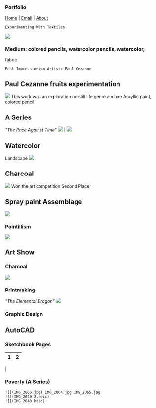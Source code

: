 ### Portfolio
[Home](https://hibah-ali.github.io/)    |   [Email](mailto:hibahalei@gmail.com)   |   [About](https://hibah-ali.github.io/)<br />



```
Experimenting With Textiles
```
![](IMG_1972.jpg)

### Medium: colored pencils, watercolor pencils, watercolor, 
fabric <br/>

```
Post Impressionism Artist: Paul Cezanne
```
## Paul Cezanne fruits experimentation
![](IMG_2070.jpg)
This work was an exploration on still life genre and cre
Acryllic paint, colored pencil
 

### 


## A Series
_"The Race Against Time"_
![](IMG_2067.jpg)  |  ![](IMG_2084.jpg)



## Watercolor 
Landscape
![](IMG_2123.jpg)

## Charcoal
![](IMG_2124.jpg)
Won the art competition Second Place

## Spray paint Assemblage
![](IMG_2110.jpg)


### Pointillism
![](IMG_2069.jpg)

## Art Show
### Charcoal
![](IMG_2126.jpg)


### Printmaking
_"The Elemental Dragon"_
![](IMG_2071.jpg)

### Graphic Design
## AutoCAD



### Sketchbook Pages
1             |  2
:-------------------------:|:-------------------------:
  |  


### Poverty (A Series) 
```
![](IMG_2066.jpg) IMG_2064.jpg IMG_2065.jpg
![](IMG_2049 2.heic)
![](IMG_2040.heic)
```
